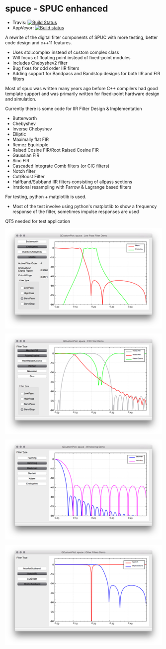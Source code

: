 # spuce - SPUC enhanced

- Travis: [![Build Status](https://travis-ci.org/audiofilter/spuce.png)](https://travis-ci.org/audiofilter/spuce)
- AppVeyor: [![Build status](https://ci.appveyor.com/api/projects/status/vmjw8ie1ag7wdfne?svg=true)](https://ci.appveyor.com/project/audiofilter/spuce)

A rewrite of the digital filter components of SPUC with more testing, better code design and c++11 features.

* Uses std::complex instead of custom complex class
* Will focus of floating point instead of fixed-point modules
* Includes Chebyshev2 filter
* Bug fixes for odd order IIR filters
* Adding support for Bandpass and Bandstop designs for both IIR and FIR filters

Most of spuc was written many years ago before C++ compilers had good template support and was primarily written for fixed-point hardware design and simulation.

Currently there is some code for IIR Filter Design & Implementation

* Butterworth
* Chebyshev
* Inverse Chebyshev
* Elliptic
* Maximally flat FIR
* Remez Equiripple
* Raised Cosine FIR/Root Raised Cosine FIR
* Gaussian FIR
* Sinc FIR
* Cascaded Integrate Comb filters (or CIC filters)
* Notch filter
* Cut/Boost Filter
* Halfband/Subband IIR filters consisting of allpass sections
* Irrational resampling with Farrow & Lagrange based filters
	   
For testing, python + matplotlib is used.

* Most of the test involve using python's matplotlib to show a frequency response of the filter, sometimes impulse responses are used

QT5 needed for test application

![Demo App](App.png "IIR Designer")

![Demo App](Fir.png "FIR Designer")

![Demo App](Window.png "Window Designer")

![Demo App](Other.png "Other Filter Designer")
